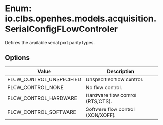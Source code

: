 # Enum: io.clbs.openhes.models.acquisition.SerialConfigFLowControler

Defines the available serial port parity types.

## Options

| Value | Description |
| --- | --- |
| FLOW_CONTROL_UNSPECIFIED | Unspecified flow control. |
| FLOW_CONTROL_NONE | No flow control. |
| FLOW_CONTROL_HARDWARE | Hardware flow control (RTS/CTS). |
| FLOW_CONTROL_SOFTWARE | Software flow control (XON/XOFF). |
